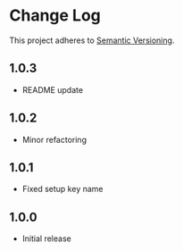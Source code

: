 # Change Log
This project adheres to [Semantic Versioning](http://semver.org/).

## 1.0.3
* README update

## 1.0.2
* Minor refactoring

## 1.0.1
* Fixed setup key name

## 1.0.0
* Initial release
